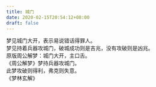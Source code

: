 ```yaml
---
title: 城门
date: 2020-02-15T20:54:12+08:00
draft: false
---
```


梦见城门大开，表示易说错话得罪人。<br>
梦见持着兵器攻城门，破城成功则是吉兆，没有攻破则是凶兆。<br>
原版周公解梦：城门大开，主口舌。<br>
《周公解梦》梦持兵器攻城门。<br>
此梦攻破则得利，弗克则失意。<br>
《梦林玄解》